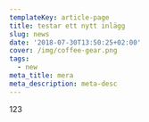 ```yaml
---
templateKey: article-page
title: testar ett nytt inlägg
slug: news
date: '2018-07-30T13:50:25+02:00'
cover: /img/coffee-gear.png
tags:
  - new
meta_title: mera
meta_description: meta-desc
---
```

123
